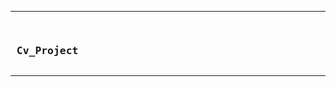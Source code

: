 <hr>
<pre>                                                                         <h3> Cv_Project </pre></h1>
<hr>


